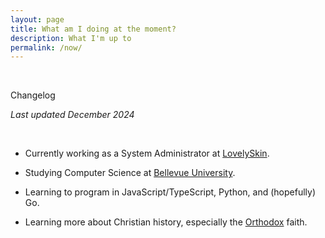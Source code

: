 ```yaml
---
layout: page
title: What am I doing at the moment?
description: What I'm up to
permalink: /now/
---
```


<br/>

Changelog


*Last updated December 2024*

<br/>

- Currently working as a System Administrator at [LovelySkin](https://lovelyskin.com/).

- Studying Computer Science at [Bellevue University](https://bellevue.edu/).

- Learning to program in JavaScript/TypeScript, Python, and (hopefully) Go.

- Learning more about Christian history, especially the [Orthodox](https://www.goarch.org/introduction) faith.